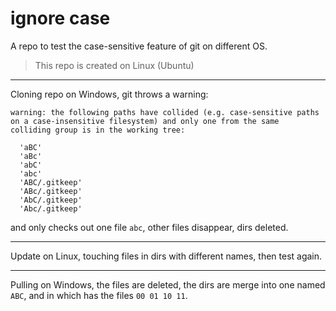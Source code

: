 # ignore case

A repo to test the case-sensitive feature of git on different OS.

> This repo is created on Linux (Ubuntu)

---

Cloning repo on Windows, git throws a warning:

```text
warning: the following paths have collided (e.g. case-sensitive paths
on a case-insensitive filesystem) and only one from the same
colliding group is in the working tree:

  'aBC'
  'aBc'
  'abC'
  'abc'
  'ABC/.gitkeep'
  'ABc/.gitkeep'
  'AbC/.gitkeep'
  'Abc/.gitkeep'
```

and only checks out one file `abc`, other files disappear, dirs deleted.

---

Update on Linux, touching files in dirs with different names, then test again.

---

Pulling on Windows, the files are deleted, the dirs are merge into one named `ABC`, and in which has the files `00 01 10 11`.
